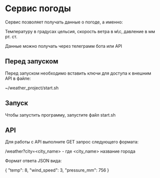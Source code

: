 # Сервис погоды

Сервис позволяет получать данные о погоде, а именно:

Температуру в градусах цельсия, скорость ветра в м\с, давление в мм рт. ст.

Данные можно получать через телеграмм бота или API

## Перед запуском

Перед запуском необходимо вставить ключи для доступа к внешним API в файле:

~/weather_project/start.sh

## Запуск

Чтобы запустить программу, запустите файл start.sh

## API

Для работы с API выполните GET запрос следующего формата:

/weather?city=<city_name> - где <city_name> название города

Формат ответа JSON вида:

{
    "temp": 8,
    "wind_speed": 3,
    "pressure_mm": 756
}
